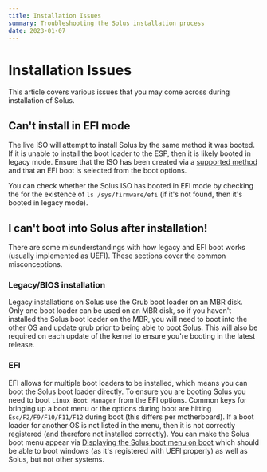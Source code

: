 ```yaml
---
title: Installation Issues
summary: Troubleshooting the Solus installation process
date: 2023-01-07
---
```


# Installation Issues

This article covers various issues that you may come across during installation of Solus.

## Can't install in EFI mode

The live ISO will attempt to install Solus by the same method it was booted. If it is unable to install the boot loader to the ESP, then it is likely booted in legacy mode. Ensure that the ISO has been created via a [supported method](/docs/user/quick-start/installation) and that an EFI boot is selected from the boot options.

You can check whether the Solus ISO has booted in EFI mode by checking the for the existence of `ls /sys/firmware/efi` (if it's not found, then it's booted in legacy mode).

## I can't boot into Solus after installation!

There are some misunderstandings with how legacy and EFI boot works (usually implemented as UEFI). These sections cover the common misconceptions.

### Legacy/BIOS installation

Legacy installations on Solus use the Grub boot loader on an MBR disk. Only one boot loader can be used on an MBR disk, so if you haven't installed the Solus boot loader on the MBR, you will need to boot into the other OS and update grub prior to being able to boot Solus. This will also be required on each update of the kernel to ensure you're booting in the latest release.

### EFI

EFI allows for multiple boot loaders to be installed, which means you can boot the Solus boot loader directly. To ensure you are booting Solus you need to boot `Linux Boot Manager` from the EFI options. Common keys for bringing up a boot menu or the options during boot are hitting `Esc/F2/F9/F10/F11/F12` during boot (this differs per motherboard). If a boot loader for another OS is not listed in the menu, then it is not correctly registered (and therefore not installed correctly). You can make the Solus boot menu appear via [Displaying the Solus boot menu on boot](/docs/user/quick-start/boot-management#displaying-the-boot-menu-by-default-every-boot) which should be able to boot windows (as it's registered with UEFI properly) as well as Solus, but not other systems.
